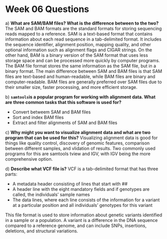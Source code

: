 # Week 06 Questions

a)  **What are SAM/BAM files? What is the difference between to the two?**
The SAM and BAM formats are the standard formats for storing sequencing reads mapped to a
reference. SAM is a text-based format that contains information about each read sequence in a tab-delimited format. It includes the sequence identifier, alignment position, mapping quality, and other optional information such as alignment flags and CIGAR strings. On the other hand, BAM is a binary version of the SAM format that uses less storage space and can be processed more quickly by computer programs. The BAM file format stores the same information as the SAM file, but in a binary format. The main difference between SAM and BAM files is that SAM files are text-based and human-readable, while BAM files are binary and computer-readable. BAM files are generally preferred over SAM files due to their smaller size, faster processing, and more efficient storage.

b)  **`samtools`is a popular program for working with alignment data. What are three common tasks that this software is used for?** 
* Convert betweem SAM and BAM files
* Sort and index BAM files
* Extract and filter alignments of SAM and BAM files

c)  **Why might you want to visualize alignment data and what are two program that can be used for this?**
Visualizing alignment data is good for things like quality control, discovery of genomic features, comparison between different samples, and vlidation of results. Two commonly used programs for this are samtools tview and IGV, with IGV being the more comprehensive option.

d)  **Describe what VCF file is?**
VCF is a tab-delimited format that has three parts:
* A metadata header consisting of lines that start with ##
* A header line with the eight mandatory fields and if genotypes
are called, the individuals’ sample names
* The data lines, where each line consists of the information for
a variant at a particular position and all individuals’ genotypes
for this variant

This file format is used to store information about genetic variants identified in a sample or a population. A variant is a difference in the DNA sequence compared to a reference genome, and can include SNPs, insertions, deletions, and structural variations.


